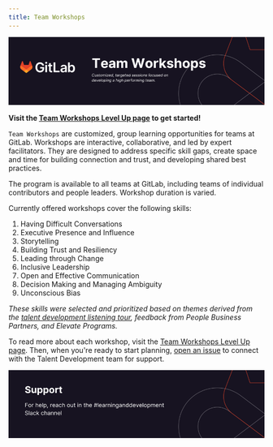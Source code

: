 ```yaml
---
title: Team Workshops
---
```


![banner introducting team workshops](/static/images/handbook/people-group/team-workshops.png)

**Visit the [Team Workshops Level Up page](https://university.gitlab.com/pages/team-workshops) to get started!**

`Team Workshops` are customized, group learning opportunities for teams at GitLab. Workshops are interactive, collaborative, and led by expert facilitators. They are designed to address specific skill gaps, create space and time for building connection and trust, and developing shared best practices.

The program is available to all teams at GitLab, including teams of individual contributors and people leaders. Workshop duration is varied.

Currently offered workshops cover the following skills:

1. Having Difficult Conversations
1. Executive Presence and Influence
1. Storytelling
1. Building Trust and Resiliency
1. Leading through Change
1. Inclusive Leadership
1. Open and Effective Communication
1. Decision Making and Managing Ambiguity
1. Unconscious Bias

_These skills were selected and prioritized based on themes derived from the [talent development listening tour](/handbook/people-group/learning-and-development/listening-tour/), feedback from People Business Partners, and Elevate Programs._

To read more about each workshop, visit the [Team Workshops Level Up page](https://university.gitlab.com/pages/team-workshops). Then, when you're ready to start planning, [open an issue](https://gitlab.com/gitlab-com/people-group/learning-development/custom-ld-engagement/-/issues/new?issuable_template=team-workshops) to connect with the Talent Development team for support.

![banner showing where to get support from the Talent Development team](/static/images/handbook/people-group/support.png)
